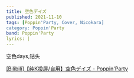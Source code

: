 ```yaml
---
title: 空色デイズ
published: 2021-11-10
tags: [Poppin'Party, Cover, Nicokara]
category: Poppin'Party
band: Poppin'Party
lyrics: |
---
```

空色days,钻头
<summary>
    <a href="https://www.bilibili.com/video/BV1Yy3EzsED3/">
        [Bilibili]【纯K投屏/自用】空色デイズ - Poppin'Party
    </a>
</summary>




